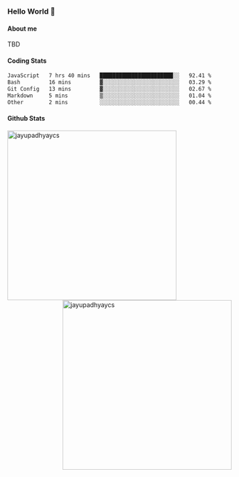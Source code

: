 ### Hello World 👋
#### About me
TBD
#### Coding Stats
<!--START_SECTION:waka-->

```txt
JavaScript   7 hrs 40 mins   ███████████████████████░░   92.41 %
Bash         16 mins         ▓░░░░░░░░░░░░░░░░░░░░░░░░   03.29 %
Git Config   13 mins         ▓░░░░░░░░░░░░░░░░░░░░░░░░   02.67 %
Markdown     5 mins          ▒░░░░░░░░░░░░░░░░░░░░░░░░   01.04 %
Other        2 mins          ░░░░░░░░░░░░░░░░░░░░░░░░░   00.44 %
```

<!--END_SECTION:waka-->
#### Github Stats

<p  ><img align="left" src="https://github-readme-stats.vercel.app/api/top-langs?username=jayupadhyaycs&theme=tokyonight&show_icons=true&locale=en&layout=compact" alt="jayupadhyaycs" width="380px"  /> 
<img align="right" src="https://github-readme-streak-stats.herokuapp.com/?user=jayupadhyaycs&theme=tokyonight&" alt="jayupadhyaycs" width="380px"/>
</p>




<!--
**JayUpadhyayCS/JayUpadhyayCS** is a ✨ _special_ ✨ repository because its `README.md` (this file) appears on your GitHub profile.

Here are some ideas to get you started:

- 🔭 I’m currently working on ...
- 🌱 I’m currently learning ...
- 👯 I’m looking to collaborate on ...
- 🤔 I’m looking for help with ...
- 💬 Ask me about ...
- 📫 How to reach me: ...
- 😄 Pronouns: ...
- ⚡ Fun fact: ...
-->
